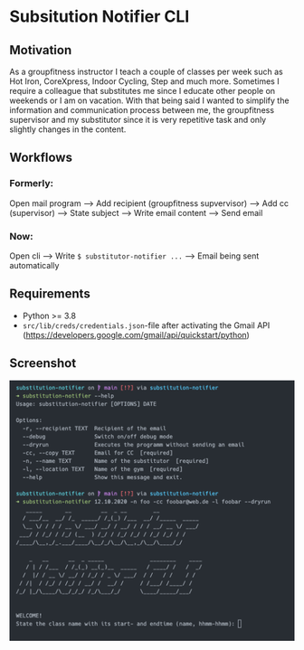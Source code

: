 # Subsitution Notifier CLI

## Motivation

As a groupfitness instructor I teach a couple of classes per week such as Hot Iron, CoreXpress, Indoor Cycling, Step and much more. Sometimes I require a colleague that substitutes me since I educate other people on weekends or I am on vacation. With that being said I wanted to simplify the information and communication process between me, the groupfitness supervisor and my substitutor since it is very repetitive task and only slightly changes in the content.

## Workflows

### Formerly:

Open mail program --> Add recipient (groupfitness supvervisor) --> Add cc (supervisor) --> State subject --> Write email content --> Send email

### Now:

Open cli --> Write `$ substitutor-notifier ...` --> Email being sent automatically

## Requirements

- Python >= 3.8
- `src/lib/creds/credentials.json`-file after activating the Gmail API (https://developers.google.com/gmail/api/quickstart/python)

## Screenshot

![](assets/screenshot.png)
